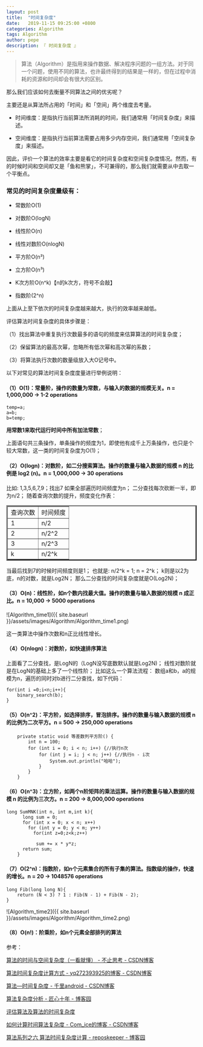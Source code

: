 ```yaml
---
layout: post
title:  "时间复杂度"
date:   2019-11-15 09:25:00 +0800
categories: Algorithm
tags: Algorithm
author: pepe
description: 『 时间复杂度 』
---
```


> 算法（Algorithm）是指用来操作数据、解决程序问题的一组方法。对于同一个问题，使用不同的算法，也许最终得到的结果是一样的，但在过程中消耗的资源和时间却会有很大的区别。

那么我们应该如何去衡量不同算法之间的优劣呢？

主要还是从算法所占用的「时间」和「空间」两个维度去考量。

* 时间维度：是指执行当前算法所消耗的时间，我们通常用「时间复杂度」来描述。

* 空间维度：是指执行当前算法需要占用多少内存空间，我们通常用「空间复杂度」来描述。

因此，评价一个算法的效率主要是看它的时间复杂度和空间复杂度情况。然而，有的时候时间和空间却又是「鱼和熊掌」，不可兼得的，那么我们就需要从中去取一个平衡点。


### **常见的时间复杂度量级有：**

* 常数阶O(1)

* 对数阶O(logN)

* 线性阶O(n)

* 线性对数阶O(nlogN)

* 平方阶O(n²)

* 立方阶O(n³)

* K次方阶O(n^k)【n的k次方，符号不会敲】

* 指数阶(2^n)

上面从上至下依次的时间复杂度越来越大，执行的效率越来越低。

评估算法时间复杂度的具体步骤是：

（1）找出算法中重复执行次数最多的语句的频度来估算算法的时间复杂度；

（2）保留算法的最高次幂，忽略所有低次幂和高次幂的系数；

（3）将算法执行次数的数量级放入大Ο记号中。

以下对常见的算法时间复杂度度量进行举例说明：

#### **（1）O(1)：常量阶，操作的数量为常数，与输入的数据的规模无关。n = 1,000,000 -> 1-2 operations**

```
temp=a;
a=b;
b=temp;
```

**用常数1来取代运行时间中所有加法常数**；

上面语句共三条操作，单条操作的频度为1，即使他有成千上万条操作，也只是个较大常数，这一类的时间复杂度为O(1)；

#### **（2）O(logn)：对数阶，如二分搜索算法。操作的数量与输入数据的规模 n 的比例是 log2 (n)。n = 1,000,000 -> 30 operations**

比如: 1,3,5,6,7,9；找出7
如果全部遍历时间频度为n；
二分查找每次砍断一半，即为n/2；
随着查询次数的提升，频度变化作表：

<table width="400" border="3" cellspacing="0" cellpadding="0">
    <tr>
        <td>查询次数</td>
        <td>时间频度</td>
    </tr>
    <tr>
        <td>1</td>
        <td>n/2</td>
    </tr>
    <tr>
        <td>2</td>
        <td>n/2^2</td>
    </tr>
    <tr>
        <td>3</td>
        <td>n/2^3</td>
    </tr>  
	<tr>
        <td>k</td>
        <td>n/2^k</td>
    </tr> 	
</table>

当最后找到7的时候时间频度则是1；
也就是:
n/2^k = 1;
n = 2^k；
k则是以2为底，n的对数，就是Log2N；
那么二分查找的时间复杂度就是O(Log2N)；
 
#### **（3）O(n)：线性阶，如n个数内找最大值。操作的数量与输入数据的规模 n 成正比。n = 10,000 -> 5000 operations**

![Algorithm_time1]({{ site.baseurl }}/assets/images/Algorithm/Algorithm_time1.png)

这一类算法中操作次数和n正比线性增长。

#### **（4）O(nlogn)：对数阶，如快速排序算法**

上面看了二分查找，是LogN的（LogN没写底数默认就是Log2N)；
线性对数阶就是在LogN的基础上多了一个线性阶；
比如这么一个算法流程：
数组a和b，a的规模为n，遍历的同时对b进行二分查找，如下代码：

```
for(int i =0;i<n;i++){
    binary_search(b);
}
```

#### **（5）O(n^2)：平方阶，如选择排序，冒泡排序。操作的数量与输入数据的规模 n 的比例为二次平方。n = 500 -> 250,000 operations**

```
    private static void 等差数列平方阶() {
        int n = 100;
        for (int i = 0; i < n; i++) {//执行n次
            for (int j = i; j < n; j++) {//执行n - i次
                System.out.println("哈哈");
            }
        }
    }
```

#### **（6）O(n^3)：立方阶，如两个n阶矩阵的乘法运算。操作的数量与输入数据的规模 n 的比例为三次方。n = 200 -> 8,000,000 operations**

```
long SumMNK(int n, int m,int k){
      long sum = 0;
      for (int x = 0; x < n; x++)
        for (int y = 0; y < m; y++)
          for(int z=0;z<k;z++)

           sum += x * y*z;
      return sum;
    }
```

#### **（7）O(2^n)：指数阶，如n个元素集合的所有子集的算法。指数级的操作，快速的增长。n = 20 -> 1048576 operations**

```
long Fib(long long N){
	return (N < 3) ? 1 : Fib(N - 1) + Fib(N - 2);
}
```

![Algorithm_time2]({{ site.baseurl }}/assets/images/Algorithm/Algorithm_time2.png)

#### **（8）O(n!)：阶乘阶，如n个元素全部排列的算法**




























参考：

[算法的时间与空间复杂度（一看就懂） - 不止思考 - CSDN博客](https://blog.csdn.net/jsjwk/article/details/84315770)

[算法时间复杂度计算方式 - yq272393925的博客 - CSDN博客](https://blog.csdn.net/yq272393925/article/details/89146451)

[算法—时间复杂度 - 千里android - CSDN博客](https://blog.csdn.net/user11223344abc/article/details/81485842)

[算法复杂度分析 - 匠心十年 - 博客园](https://www.cnblogs.com/gaochundong/p/complexity_of_algorithms.html)

[评估算法及算法的时间复杂度](https://baijiahao.baidu.com/s?id=1609024533531824968&wfr=spider&for=pc)

[如何计算时间算法复杂度 - Com_ice的博客 - CSDN博客](https://blog.csdn.net/Com_ice/article/details/79025117)

[算法系列之六 算法时间复杂度计算 - reposkeeper - 博客园](https://www.cnblogs.com/reposkeeper-wx/p/suan-fa-xi-lie-zhi-liu-suan-fa-shi-jian-fu-za-du-j.html)

















